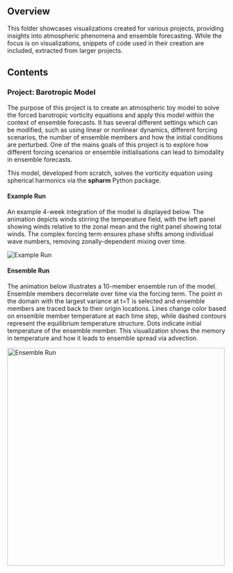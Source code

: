 ## Overview

This folder showcases visualizations created for various projects, providing insights into atmospheric phenomena and ensemble forecasting. While the focus is on visualizations, snippets of code used in their creation are included, extracted from larger projects.

## Contents

### Project: Barotropic Model

The purpose of this project is to create an atmospheric toy model to solve the forced barotropic vorticity equations and apply this model within the context of ensemble forecasts.
It has several different settings which can be modified, such as using linear or nonlinear dynamics, different forcing scenarios, the number of ensemble members and how the initial conditions are perturbed.
One of the mains goals of this project is to explore how different forcing scenarios or ensemble initialisations can lead to bimodality in ensemble forecasts.

This model, developed from scratch, solves the vorticity equation using spherical harmonics via the **spharm** Python package.

#### Example Run
An example 4-week integration of the model is displayed below. The animation depicts winds stirring the temperature field, with the left panel showing winds relative to the zonal mean and the right panel showing total winds. The complex forcing term ensures phase shifts among individual wave numbers, removing zonally-dependent mixing over time.

![Example Run](https://github.com/cdb227/code_samples/blob/main/visualizations/barotropic_overview.gif)

#### Ensemble Run
The animation below illustrates a 10-member ensemble run of the model. Ensemble members decorrelate over time via the forcing term. The point in the domain with the largest variance at t=T is selected and ensemble members are traced back to their origin locations. Lines change color based on ensemble member temperature at each time step, while dashed contours represent the equilibrium temperature structure. Dots indicate initial temperature of the ensemble member. This visualization shows the memory in temperature and how it leads to ensemble spread via advection.

<img src="https://github.com/cdb227/code_samples/blob/main/visualizations/barotropic_ensemble.gif" alt="Ensemble Run" width="500">

